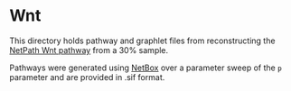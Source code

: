 # Wnt

This directory holds pathway and graphlet files from reconstructing the [NetPath Wnt pathway](netpath.org/pathways?path_id=NetPath_8 "NetPath Wnt Pathway") from a 30% sample.

Pathways were generated using [NetBox](http://sanderlab.org/tools/netbox.html "NetBox Homepage") over a parameter sweep of the `p` parameter and are provided in .sif format. 

